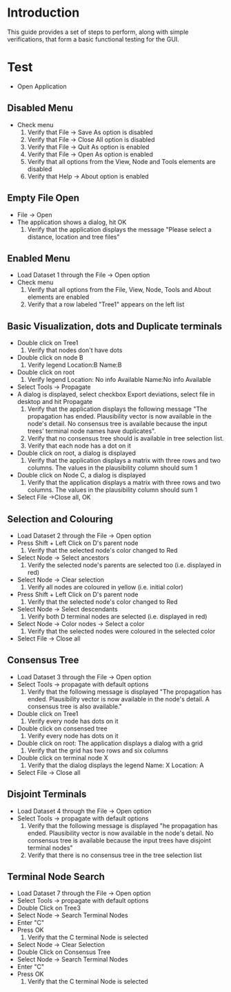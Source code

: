 # Introduction #

This guide provides a set of steps to perform, along with simple verifications, that form a basic functional testing for the GUI.

# Test #

  * Open Application

## Disabled Menu ##

  * Check menu
    1. Verify that File -> Save As option is disabled
    1. Verify that File -> Close All option is disabled
    1. Verify that File -> Quit As option is enabled
    1. Verify that File -> Open As option is enabled
    1. Verify that all options from the View, Node and Tools elements are disabled
    1. Verify that Help -> About option is enabled

## Empty File Open ##

  * File -> Open
  * The application shows a dialog, hit OK
    1. Verify that the application displays the message "Please select a distance, location and tree files"

## Enabled Menu ##

  * Load Dataset 1 through the File -> Open option
  * Check menu
    1. Verify that all options from the File, View, Node, Tools  and About elements are enabled
    1. Verify that a row labeled "Tree1" appears on the left list

## Basic Visualization, dots and Duplicate terminals ##

  * Double click on Tree1
    1. Verify that nodes don't have dots
  * Double click on node B
    1. Verify legend Location:B Name:B
  * Double click on root
    1. Verify legend Location: No info Available Name:No info Available
  * Select Tools -> Propagate
  * A dialog is displayed, select checkbox Export deviations, select file in desktop and hit Propagate
    1. Verify that the application displays the following message "The propagation has ended. Plausibility vector is now available in the node's detail. No consensus tree is available because the input trees' terminal node names have duplicates".
    1. Verify that no consensus tree should is available in tree selection list.
    1. Verify that each node has a dot on it
  * Double click on root, a dialog is displayed
    1. Verify that the application displays a matrix with three rows and two columns. The values in the plausibility column should sum 1
  * Double click on Node C, a dialog is displayed
    1. Verify that the application displays a matrix with three rows and two columns. The values in the plausibility column should sum 1
  * Select File ->Close all, OK

## Selection and Colouring ##

  * Load Dataset 2 through the File -> Open option
  * Press Shift + Left Click on D's parent node
    1. Verify that the selected node's color changed to Red
  * Select Node -> Select ancestors
    1. Verify the selected node's parents are selected too (i.e. displayed in red)
  * Select Node -> Clear selection
    1. Verify all nodes are coloured in yellow (i.e. initial color)
  * Press Shift + Left Click on D's parent node
    1. Verify that the selected node's color changed to Red
  * Select Node -> Select descendants
    1. Verify both D terminal nodes are selected (i.e. displayed in red)
  * Select Node -> Color nodes -> Select a color
    1. Verify that the selected nodes were coloured in the selected color
  * Select File -> Close all

## Consensus Tree ##

  * Load Dataset 3 through the File -> Open option
  * Select Tools -> propagate with default options
    1. Verify that the following message is displayed "The propagation has ended. Plausibility vector is now available in the node's detail.
A consensus tree is also available."
  * Double click on Tree1
    1. Verify every node has dots on it
  * Double click on consensed tree
    1. Verify every node has dots on it
  * Double click on root: The application displays a dialog with a grid
    1. Verify that the grid has two rows and six columns
  * Double click on terminal node X
    1. Verify that the dialog displays the legend Name: X Location: A
  * Select File -> Close all

## Disjoint Terminals ##
  * Load Dataset 4 through the File -> Open option
  * Select Tools -> propagate with default options
    1. Verify that the following message is displayed "he propagation has ended. Plausibility vector is now available in the node's detail. No consensus tree is available because the input trees have disjoint terminal nodes"
    1. Verify that there is no consensus tree in the tree selection list

## Terminal Node Search ##

  * Load Dataset 7 through the File -> Open option
  * Select Tools -> propagate with default options
  * Double Click on Tree3
  * Select Node -> Search Terminal Nodes
  * Enter "C"
  * Press OK
    1. Verify that the C terminal Node is selected
  * Select Node -> Clear Selection
  * Double Click on Consensus Tree
  * Select Node -> Search Terminal Nodes
  * Enter "C"
  * Press OK
    1. Verify that the C terminal Node is selected
